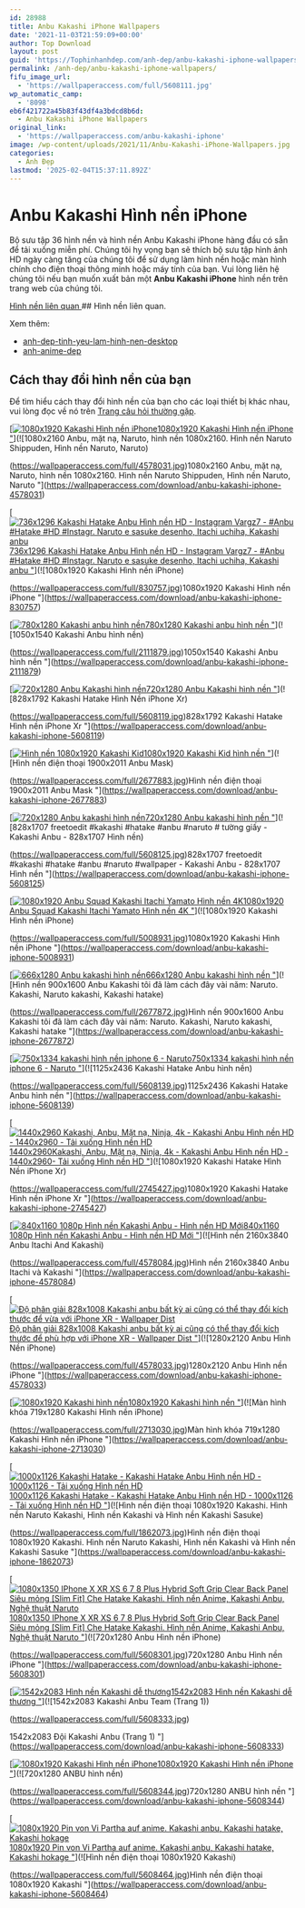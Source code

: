 ```yaml
---
id: 28988
title: Anbu Kakashi iPhone Wallpapers
date: '2021-11-03T21:59:09+00:00'
author: Top Download
layout: post
guid: 'https://Tophinhanhdep.com/anh-dep/anbu-kakashi-iphone-wallpapers/'
permalink: /anh-dep/anbu-kakashi-iphone-wallpapers/
fifu_image_url:
  - 'https://wallpaperaccess.com/full/5608111.jpg'
wp_automatic_camp:
  - '8098'
eb6f421722a45b83f43df4a3bdcd8b6d:
  - Anbu Kakashi iPhone Wallpapers
original_link:
  - 'https://wallpaperaccess.com/anbu-kakashi-iphone'
image: /wp-content/uploads/2021/11/Anbu-Kakashi-iPhone-Wallpapers.jpg
categories:
  - Ảnh Đẹp
lastmod: '2025-02-04T15:37:11.892Z'
---
```

# Anbu Kakashi Hình nền iPhone

Bộ sưu tập 36 hình nền và hình nền Anbu Kakashi iPhone hàng đầu có sẵn để tải xuống miễn phí. Chúng tôi hy vọng bạn sẽ thích bộ sưu tập hình ảnh HD ngày càng tăng của chúng tôi để sử dụng làm hình nền hoặc màn hình chính cho điện thoại thông minh hoặc máy tính của bạn. Vui lòng liên hệ chúng tôi nếu bạn muốn xuất bản một **Anbu Kakashi iPhone** hình nền trên trang web của chúng tôi.

[Hình nền liên quan ](#related) ## Hình nền liên quan.

   
 Xem thêm:

   
- [anh-dep-tinh-yeu-lam-hinh-nen-desktop](https://tophinhanhdep.com/anh-tinh-yeu/anh-dep-tinh-yeu-lam-hinh-nen-desktop/)
- [anh-anime-dep](https://tophinhanhdep.com/anh-anime/anh-anime-dep/)

## Cách thay đổi hình nền của bạn

Để tìm hiểu cách thay đổi hình nền của bạn cho các loại thiết bị khác nhau, vui lòng đọc về nó trên [Trang câu hỏi thường gặp](https://tophinhanhdep.com/faq/).

  
[[![1080x1920 Kakashi Hình nền iPhone](https://wallpaperaccess.com/full/5608111.jpg)1080x1920 Kakashi Hình nền iPhone "](https://wallpaperaccess.com/download/anbu-kakashi-iphone-5608111)](![1080x2160 Anbu, mặt nạ, Naruto, hình nền 1080x2160.  Hình nền Naruto Shippuden, Hình nền Naruto, Naruto)

(https://wallpaperaccess.com/full/4578031.jpg)1080x2160 Anbu, mặt nạ, Naruto, hình nền 1080x2160. Hình nền Naruto Shippuden, Hình nền Naruto, Naruto "](https://wallpaperaccess.com/download/anbu-kakashi-iphone-4578031)

[[![736x1296 Kakashi Hatake Anbu Hình nền HD - Instagram Vargz7 - #Anbu #Hatake #HD #Instagr.  Naruto e sasuke desenho, Itachi uchiha, Kakashi anbu](https://wallpaperaccess.com/full/5608113.jpg)736x1296 Kakashi Hatake Anbu Hình nền HD - Instagram Vargz7 - #Anbu #Hatake #HD #Instagr. Naruto e sasuke desenho, Itachi uchiha, Kakashi anbu "](https://wallpaperaccess.com/download/anbu-kakashi-iphone-5608113)](![1080x1920 Kakashi Hình nền iPhone)

(https://wallpaperaccess.com/full/830757.jpg)1080x1920 Kakashi Hình nền iPhone "](https://wallpaperaccess.com/download/anbu-kakashi-iphone-830757)

[[![780x1280 Kakashi anbu hình nền](https://wallpaperaccess.com/full/2111886.jpg)780x1280 Kakashi anbu hình nền "](https://wallpaperaccess.com/download/anbu-kakashi-iphone-2111886)](![1050x1540 Kakashi Anbu hình nền)

(https://wallpaperaccess.com/full/2111879.jpg)1050x1540 Kakashi Anbu hình nền "](https://wallpaperaccess.com/download/anbu-kakashi-iphone-2111879)

[[![720x1280 Anbu Kakashi hình nền](https://wallpaperaccess.com/full/5608117.jpg)720x1280 Anbu Kakashi hình nền "](https://wallpaperaccess.com/download/anbu-kakashi-iphone-5608117)](![828x1792 Kakashi Hatake Hình Nền iPhone Xr)

(https://wallpaperaccess.com/full/5608119.jpg)828x1792 Kakashi Hatake Hình nền iPhone Xr "](https://wallpaperaccess.com/download/anbu-kakashi-iphone-5608119)

[[![Hình nền 1080x1920 Kakashi Kid](https://wallpaperaccess.com/full/830777.jpg)1080x1920 Kakashi Kid hình nền "](https://wallpaperaccess.com/download/anbu-kakashi-iphone-830777)](![Hình nền điện thoại 1900x2011 Anbu Mask)

(https://wallpaperaccess.com/full/2677883.jpg)Hình nền điện thoại 1900x2011 Anbu Mask "](https://wallpaperaccess.com/download/anbu-kakashi-iphone-2677883)

[[![720x1280 Anbu kakashi hình nền](https://wallpaperaccess.com/full/5608124.jpg)720x1280 Anbu kakashi hình nền "](https://wallpaperaccess.com/download/anbu-kakashi-iphone-5608124)](![828x1707 freetoedit #kakashi #hatake #anbu #naruto # tường giấy - Kakashi Anbu - 828x1707 Hình nền)

(https://wallpaperaccess.com/full/5608125.jpg)828x1707 freetoedit #kakashi #hatake #anbu #naruto #wallpaper - Kakashi Anbu - 828x1707 Hình nền "](https://wallpaperaccess.com/download/anbu-kakashi-iphone-5608125)

[[![1080x1920 Anbu Squad Kakashi Itachi Yamato Hình nền 4K](https://wallpaperaccess.com/full/5608129.jpg)1080x1920 Anbu Squad Kakashi Itachi Yamato Hình nền 4K "](https://wallpaperaccess.com/download/anbu-kakashi-iphone-5608129)](![1080x1920 Kakashi Hình nền iPhone)

(https://wallpaperaccess.com/full/5008931.jpg)1080x1920 Kakashi Hình nền iPhone "](https://wallpaperaccess.com/download/anbu-kakashi-iphone-5008931)

[[![666x1280 Anbu kakashi hình nền](https://wallpaperaccess.com/full/2111892.jpg)666x1280 Anbu kakashi hình nền "](https://wallpaperaccess.com/download/anbu-kakashi-iphone-2111892)](![Hình nền 900x1600 Anbu Kakashi tôi đã làm cách đây vài năm: Naruto.  Kakashi, Naruto kakashi, Kakashi hatake)

(https://wallpaperaccess.com/full/2677872.jpg)Hình nền 900x1600 Anbu Kakashi tôi đã làm cách đây vài năm: Naruto. Kakashi, Naruto kakashi, Kakashi hatake "](https://wallpaperaccess.com/download/anbu-kakashi-iphone-2677872)

[[![750x1334 kakashi hình nền iphone 6 - Naruto](https://wallpaperaccess.com/full/664807.jpg)750x1334 kakashi hình nền iphone 6 - Naruto "](https://wallpaperaccess.com/download/anbu-kakashi-iphone-664807)](![1125x2436 Kakashi Hatake Anbu hình nền)

(https://wallpaperaccess.com/full/5608139.jpg)1125x2436 Kakashi Hatake Anbu hình nền "](https://wallpaperaccess.com/download/anbu-kakashi-iphone-5608139)

[[![1440x2960 ​​Kakashi, Anbu, Mặt nạ, Ninja, 4k - Kakashi Anbu Hình nền HD - 1440x2960 ​​- Tải xuống Hình nền HD](https://wallpaperaccess.com/full/4578116.jpg)1440x2960 ​​Kakashi, Anbu, Mặt nạ, Ninja, 4k - Kakashi Anbu Hình nền HD - 1440x2960 ​​- Tải xuống Hình nền HD "](https://wallpaperaccess.com/download/anbu-kakashi-iphone-4578116)](![1080x1920 Kakashi Hatake Hình Nền iPhone Xr)

(https://wallpaperaccess.com/full/2745427.jpg)1080x1920 Kakashi Hatake Hình nền iPhone Xr "](https://wallpaperaccess.com/download/anbu-kakashi-iphone-2745427)

[[![840x1160 1080p Hình nền Kakashi Anbu - Hình nền HD Mới](https://wallpaperaccess.com/full/5608149.jpg)840x1160 1080p Hình nền Kakashi Anbu - Hình nền HD Mới "](https://wallpaperaccess.com/download/anbu-kakashi-iphone-5608149)](![Hình nền 2160x3840 Anbu Itachi And Kakashi)

(https://wallpaperaccess.com/full/4578084.jpg)Hình nền 2160x3840 Anbu Itachi và Kakashi "](https://wallpaperaccess.com/download/anbu-kakashi-iphone-4578084)

[[![Độ phân giải 828x1008 Kakashi anbu bất kỳ ai cũng có thể thay đổi kích thước để vừa với iPhone XR - Wallpaper Dist](https://wallpaperaccess.com/full/5608227.jpg)Độ phân giải 828x1008 Kakashi anbu bất kỳ ai cũng có thể thay đổi kích thước để phù hợp với iPhone XR - Wallpaper Dist "](https://wallpaperaccess.com/download/anbu-kakashi-iphone-5608227)](![1280x2120 Anbu Hình Nền iPhone)

(https://wallpaperaccess.com/full/4578033.jpg)1280x2120 Anbu Hình nền iPhone "](https://wallpaperaccess.com/download/anbu-kakashi-iphone-4578033)

[[![1080x1920 Kakashi hình nền](https://wallpaperaccess.com/full/5608233.jpg)1080x1920 Kakashi hình nền "](https://wallpaperaccess.com/download/anbu-kakashi-iphone-5608233)](![Màn hình khóa 719x1280 Kakashi Hình nền iPhone)

(https://wallpaperaccess.com/full/2713030.jpg)Màn hình khóa 719x1280 Kakashi Hình nền iPhone "](https://wallpaperaccess.com/download/anbu-kakashi-iphone-2713030)

[[![1000x1126 Kakashi Hatake - Kakashi Hatake Anbu Hình nền HD - 1000x1126 - Tải xuống Hình nền HD](https://wallpaperaccess.com/full/4741395.jpg)1000x1126 Kakashi Hatake - Kakashi Hatake Anbu Hình nền HD - 1000x1126 - Tải xuống Hình nền HD "](https://wallpaperaccess.com/download/anbu-kakashi-iphone-4741395)](![Hình nền điện thoại 1080x1920 Kakashi.  Hình nền Naruto Kakashi, Hình nền Kakashi và Hình nền Kakashi Sasuke)

(https://wallpaperaccess.com/full/1862073.jpg)Hình nền điện thoại 1080x1920 Kakashi. Hình nền Naruto Kakashi, Hình nền Kakashi và Hình nền Kakashi Sasuke "](https://wallpaperaccess.com/download/anbu-kakashi-iphone-1862073)

[[![1080x1350 IPhone X XR XS 6 7 8 Plus Hybrid Soft Grip Clear Back Panel Siêu mỏng [Slim Fit] Che Hatake Kakashi.  Hình nền Anime, Kakashi Anbu, Nghệ thuật Naruto](https://wallpaperaccess.com/full/3119605.jpg)1080x1350 IPhone X XR XS 6 7 8 Plus Hybrid Soft Grip Clear Back Panel Siêu mỏng \[Slim Fit\] Che Hatake Kakashi. Hình nền Anime, Kakashi Anbu, Nghệ thuật Naruto "](https://wallpaperaccess.com/download/anbu-kakashi-iphone-3119605)](![720x1280 Anbu Hình nền iPhone)

(https://wallpaperaccess.com/full/5608301.jpg)720x1280 Anbu Hình nền iPhone "](https://wallpaperaccess.com/download/anbu-kakashi-iphone-5608301)

[[![1542x2083 Hình nền Kakashi dễ thương](https://wallpaperaccess.com/full/5608303.jpg)1542x2083 Hình nền Kakashi dễ thương "](https://wallpaperaccess.com/download/anbu-kakashi-iphone-5608303)](![1542x2083 Kakashi Anbu Team (Trang 1))

(https://wallpaperaccess.com/full/5608333.jpg)

1542x2083 Đội Kakashi Anbu (Trang 1) "](https://wallpaperaccess.com/download/anbu-kakashi-iphone-5608333)

[[![1080x1920 Kakashi Hình nền iPhone](https://wallpaperaccess.com/full/830773.jpg)1080x1920 Kakashi Hình nền iPhone "](https://wallpaperaccess.com/download/anbu-kakashi-iphone-830773)](![720x1280 ANBU hình nền)

(https://wallpaperaccess.com/full/5608344.jpg)720x1280 ANBU hình nền "](https://wallpaperaccess.com/download/anbu-kakashi-iphone-5608344)

[[![1080x1920 Pin von Vi Partha auf anime.  Kakashi anbu, Kakashi hatake, Kakashi hokage](https://wallpaperaccess.com/full/5608433.jpg)1080x1920 Pin von Vi Partha auf anime. Kakashi anbu, Kakashi hatake, Kakashi hokage "](https://wallpaperaccess.com/download/anbu-kakashi-iphone-5608433)](![Hình nền điện thoại 1080x1920 Kakashi)

(https://wallpaperaccess.com/full/5608464.jpg)Hình nền điện thoại 1080x1920 Kakashi "](https://wallpaperaccess.com/download/anbu-kakashi-iphone-5608464)
